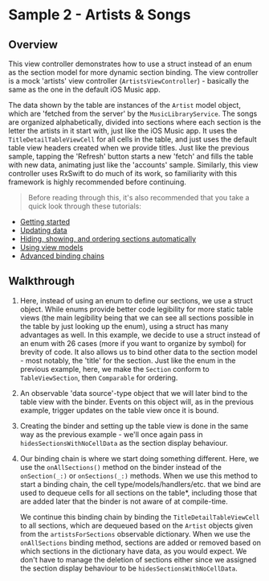 # Sample 2 - Artists & Songs

## Overview

This view controller demonstrates how to use a struct instead of an enum as the section model for more dynamic section binding. The view
controller is a mock 'artists' view controller (`ArtistsViewController`) - basically the same as the one in the default iOS Music app.

The data shown by the table are instances of the `Artist` model object, which are 'fetched from the server' by the `MusicLibraryService`.
The songs are organized alphabetically, divided into sections where each section is the letter the artists in it start with, just like the iOS Music
app. It uses the `TitleDetailTableViewCell` for all cells in the table, and just uses the default table view headers created when we provide
titles. Just like the previous sample, tapping the 'Refresh' button starts a new 'fetch' and fills the table with new data, animating just like 
the 'accounts' sample. Similarly, this view controller uses RxSwift to do much of its work, so familiarity with this framework is highly 
recommended before continuing.

> Before reading through this, it's also recommended that you take a quick look through these tutorials:
- [Getting started](../../Documentation/GettingStarted.md)
- [Updating data](../../Documentation/UpdatingData.md)
- [Hiding, showing, and ordering sections automatically](../../Documentation/SectionDisplayBehaviour.md)
- [Using view models](../../Documentation/UsingViewModels.md)
- [Advanced binding chains](../../Documentation/AdvancedBindingChains.md)

## Walkthrough

1. Here, instead of using an enum to define our sections, we use a struct object. While enums provide better code legibility for more static 
    table views (the main legibility being that we can see all sections possible in the table by just looking up the enum), using a struct has many 
    advantages as well. In this example, we decide to use a struct instead of an enum with 26 cases (more if you want to organize by symbol)
    for brevity of code. It also allows us to bind other data to the section model - most notably, the 'title' for the section. Just like the enum in 
    the previous example, here, we make the `Section` conform to `TableViewSection`, then `Comparable` for ordering.
    
2. An observable 'data source'-type object that we will later bind to the table view with the binder. Events on this object will, as in the previous
    example, trigger updates on the table view once it is bound.
    
3. Creating the binder and setting up the table view is done in the same way as the previous example - we'll once again pass in 
    `hidesSectionsWithNoCellData` as the section display behaviour.
    
4. Our binding chain is where we start doing something different. Here, we use the `onAllSections()` method on the binder instead of the
    `onSection(_:)` or `onSections(_:)` methods. When we use this method to start a binding chain, the cell type/models/handlers/etc. that
    we bind are used to dequeue cells for all sections on the table*, including those that are added later that the binder is not aware of at
    compile-time.
    
    We continue this binding chain by binding the `TitleDetailTableViewCell` to all sections, which are dequeued based on the `Artist`
    objects given from the `artistsForSections` observable dictionary. When we use the `onAllSections` binding method, sections are
    added or removed based on which sections in the dictionary have data, as you would expect. We don't have to manage the deletion of 
    sections either since we assigned the section display behaviour to be `hidesSectionsWithNoCellData`.
